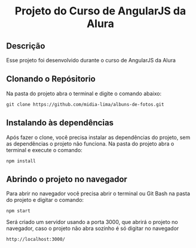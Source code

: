 <h1 align="center">Projeto do Curso de AngularJS da Alura </h1>

<h2>Descrição</h2>
<p>Esse projeto foi desenvolvido durante o curso de AngularJS da Alura</p>

<h2>Clonando o Repósitorio</h2>
<p>Na pasta do projeto abra o terminal e digite o comando abaixo:</p>

```shell
git clone https://github.com/midia-lima/albuns-de-fotos.git
```
<h2>Instalando às dependências</h2>
<p>Após fazer o clone, você precisa instalar as dependências do projeto, sem as dependências o projeto não funciona. 
Na pasta do projeto abra o terminal e execute o comando:</p>

```shell
npm install
```
<h2>Abrindo o projeto no navegador</h2>
<p>Para abrir no navegador você precisa abrir o terminal ou Git Bash na pasta do projeto e digitar o comando:</p>

```shell
npm start
```

<p>Será criado um servidor usando a porta 3000, que abrirá o projeto no navegador, caso o projeto não abra sozinho é só digitar no navegador</p>

```shell
http://localhost:3000/
```

